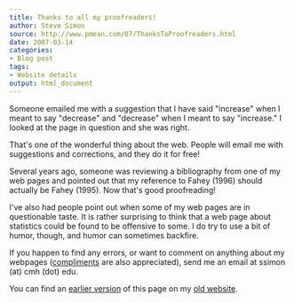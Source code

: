 ```yaml
---
title: Thanks to all my proofreaders!
author: Steve Simon
source: http://www.pmean.com/07/ThanksToProofreaders.html
date: 2007-03-14
categories:
- Blog post
tags:
- Website details
output: html_document
---
```


Someone emailed me with a suggestion that I have said "increase" when I meant to say "decrease" and "decrease" when I meant to say "increase." I looked at the page in question and she was right.

That's one of the wonderful thing about the web. People will email me with suggestions and corrections, and they do it for free!

Several years ago, someone was reviewing a bibliography from one of my web pages and pointed out that my reference to Fahey (1996) should actually be Fahey (1995). Now that's good proofreading!

I've also had people point out when some of my web pages are in questionable taste. It is rather surprising to think that a web page about statistics could be found to be offensive to some. I do try to use a bit of humor, though, and humor can sometimes backfire.

If you happen to find any errors, or want to comment on anything about my webpages ([compliments][sim3] are also appreciated), send me an email at ssimon (at) cmh (dot) edu.

You can find an [earlier version][sim1] of this page on my [old website][sim2].

[sim1]: http://www.pmean.com/07/ThanksToProofreaders.html
[sim2]: http://www.pmean.com
[sim3]: http://www.pmean.com/04/compliments.html
